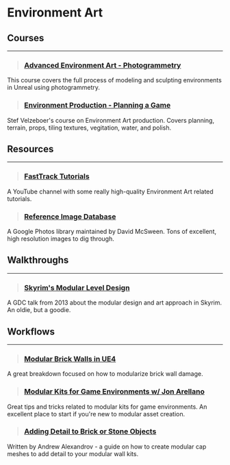 # Environment Art

## Courses
___

> ### [Advanced Environment Art - Photogrammetry](https://www.vertexschool.com/Photogrammetry-Bootcamp)
This course covers the full process of modeling and sculpting environments in Unreal using photogrammetry.
<!-- -->


> ### [Environment Production - Planning a Game](https://www.artstation.com/learning/courses/adP/planning-a-game-environment/chapters/BLYd/exporting-importing-ue5-and-maya)
Stef Velzeboer's course on Environment Art production. Covers planning, terrain, props, tiling textures, vegitation, water, and polish.

## Resources
___

> ### [FastTrack Tutorials](https://www.youtube.com/channel/UCIEGJk1_sOMt6VNeTuR3CCQ)
A YouTube channel with some really high-quality Environment Art related tutorials.
<!-- -->


> ### [Reference Image Database](https://photos.google.com/share/AF1QipM2zKMjl7DSsQzZWT-_wVHF4zge0Y8fli95OW2_fpuddnvm0M6q5DNM0bUwx25hJQ?pli=1&key=aDNzNTFHMG9JSHVzZ3p0Y2tWY3VnemROa3pDRFNB)
A Google Photos library maintained by David McSween. Tons of excellent, high resolution images to dig through.
<!-- -->

<!-- -->

## Walkthroughs
___

> ### [Skyrim's Modular Level Design](http://blog.joelburgess.com/2013/04/skyrims-modular-level-design-gdc-2013.html)
A GDC talk from 2013 about the modular design and art approach in Skyrim. An oldie, but a goodie.
<!-- -->



## Workflows
___

> ### [Modular Brick Walls in UE4](https://www.artstation.com/artwork/oAWOJO)
A great breakdown focused on how to modularize brick wall damage.
<!-- -->


> ### [Modular Kits for Game Environments w/ Jon Arellano](https://www.youtube.com/watch?v=77xPHfzciiY)
Great tips and tricks related to modular kits for game environments. An excellent place to start if you're new to modular asset creation.
<!-- -->


> ### [Adding Detail to Brick or Stone Objects](https://www.artstation.com/artwork/PXQKKr)
Written by Andrew Alexandrov - a guide on how to create modular cap meshes to add detail to your modular wall kits.
<!-- -->

